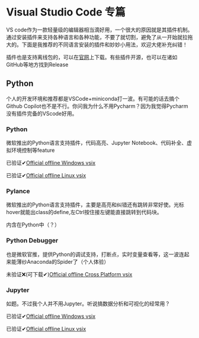 # **Visual Studio Code 专篇**

VS code作为一款轻量级的编辑器相当滴好用，一个很大的原因就是其插件机制。通过安装插件来支持各种语言和各种功能，不要了就切割，避免了从一开始就拉拖大的。下面是我推荐的不同语言安装的插件和妙妙小用法，欢迎大佬补充纠错！

插件也是支持离线包的，可以在[官网](https://marketplace.visualstudio.com/)上下载。有些插件开源，也可以在诸如GitHub等地方找到Release

## Python

个人的开发环境和推荐都是VSCode+miniconda打一波。有可能的话去搞个Github Copilot也不是不行。你问我为什么不用Pycharm？因为我觉得Pycharm没有插件完备的VScode好用。

### Python

微软推出的Python语言支持插件，代码高亮、Jupyter Notebook、代码补全、虚拟环境控制等feature

已验证✔[Official offline Windows vsix](https://marketplace.visualstudio.com/_apis/public/gallery/publishers/ms-python/vsextensions/python/2024.11.2024072301/vspackage?targetPlatform=win32-x64)

已验证✔[Official offline Linux vsix](https://marketplace.visualstudio.com/_apis/public/gallery/publishers/ms-python/vsextensions/python/2024.11.2024072301/vspackage?targetPlatform=win32-x64)

### Pylance

微软推出的Python语言支持插件，主要是高亮和纠错还有跳转非常好使。光标hover就能出class的define,左Ctrl按住接左键能直接跳转到代码块。

内含在Python中（？）

### Python Debugger

也是微软官推，提供Python的调试支持，打断点，实时变量查看等，这一波连起来能薄纱Anaconda的Spider了（个人体验）


未验证❌(可下载✔)[Official offline Cross Platform vsix](https://marketplace.visualstudio.com/_apis/public/gallery/publishers/ms-python/vsextensions/debugpy/2024.9.12041013/vspackage?targetPlatform=darwin-arm64)


### Jupyter
如题。不过我个人并不用Jupyter。听说搞数据分析和可视化的经常用？

已验证✔[Official offline Windows vsix](https://marketplace.visualstudio.com/_apis/public/gallery/publishers/ms-toolsai/vsextensions/jupyter/2024.7.2024072301/vspackage?targetPlatform=win32-x64)

已验证✔[Official offline Linux vsix](https://marketplace.visualstudio.com/_apis/public/gallery/publishers/ms-toolsai/vsextensions/jupyter/2024.7.2024072301/vspackage?targetPlatform=linux-x64)